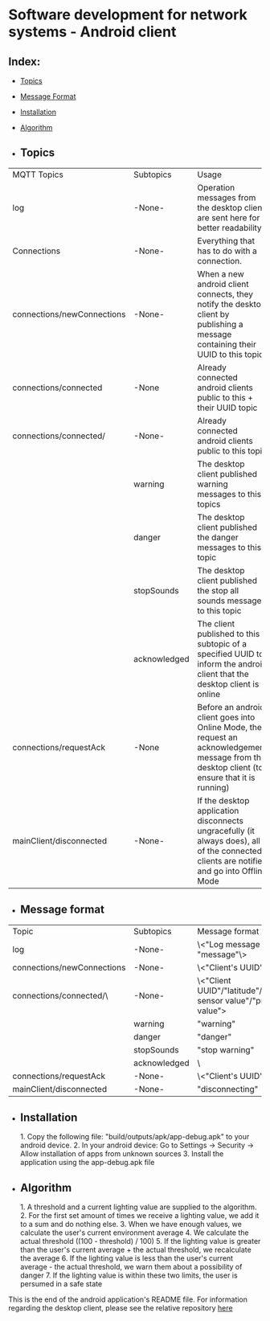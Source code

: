 <h1> Software development for network systems - Android client </h1>
<h2> Index: </h2>

+ <a href="#topics">Topics</a>
+ <a href="#message_format">Message Format</a>
+ <a href="#install">Installation</a>
+ <a href="#algorithm">Algorithm</a>

+ <h2> <a name="topics">Topics</a> </h2>
<table>
<tr>
	<td>MQTT Topics</td>
	<td>Subtopics</td>
	<td>Usage</td>
</tr>
<tr>
	<td>log</td>
	<td>-None-</td>
	<td>Operation messages from the desktop client are sent here for better readability</td>
</tr>
<tr>
	<td>Connections</td>
	<td>-None-</td>
	<td>Everything that has to do with a connection.</td>
</tr>
<tr>
	<td>connections/newConnections</td>
	<td>-None-</td>
	<td>When a new android client connects, they notify the desktop client by publishing a message containing their UUID to this topic</td>
</tr>
<tr>
	<td>connections/connected</td>
	<td>-None</td>
	<td>Already connected android clients public to this + their UUID topic</td>
</tr>
<tr>
	<td>connections/connected/<Client's UUID\></td>
	<td>-None-</td>
	<td>Already connected android clients public to this topic</td>
</tr>
<tr>
	<td></td>
	<td>warning</td>
	<td>The desktop client published warning messages to this topics</td>
</tr>
<tr>
	<td></td>
	<td>danger</td>
	<td>The desktop client published the danger messages to this topic</td>
</tr>
<tr>
	<td></td>
	<td>stopSounds</td>
	<td>The desktop client published the stop all sounds messages to this topic</td>
</tr>
<tr>
	<td></td>
	<td>acknowledged</td>
	<td>The client published to this subtopic of a specified UUID to inform the android client that the desktop client is online</td>
</tr>
<tr>
	<td>connections/requestAck</td>
	<td>-None</td>
	<td>Before an android client goes into Online Mode, they request an acknowledgement message from the desktop client (to ensure that it is running)</td>
</tr>
<tr>
	<td>mainClient/disconnected</td>
	<td>-None-</td>
	<td>If the desktop application disconnects ungracefully (it always does), all of the connected clients are notified and go into Offline Mode</td>
</tr>
</table>

+ <h2><a name="message_format">Message format</a> </h2>

<table>
<tr>
<td>Topic</td>
<td>Subtopics</td>
<td>Message format</td>
</tr><tr>
<td>log</td>
<td>-None-</td>
<td>\<"Log message type" - "message"\></td>
</tr><tr>
<td>connections/newConnections</td>
<td>-None-</td>
<td>\<"Client's UUID"\></td>
</tr><tr>
<td>connections/connected/\<Client's UUID></td>
<td>-None-</td>
<td>\<"Client UUID"/"latitude"/"longitude"/"light sensor value"/"proximity sensor value"></td>
</tr><tr>
<td></td>
<td>warning</td>
<td>"warning"</td>
</tr><tr>
<td></td>
<td>danger</td>
<td>"danger"</td>
</tr><tr>
<td></td>
<td>stopSounds</td>
<td>"stop warning"</td>
</tr><tr>
<td></td>
<td>acknowledged</td>
<td>\<The frequency at which the android client should contact the desktop client\></td>
</tr><tr>
<td>connections/requestAck</td>
<td>-None-</td>
<td>\<"Client's UUID"\></td>
</tr><tr>
<td>mainClient/disconnected</td>
<td>-None-</td>
<td>"disconnecting"</td>
</tr></table>

+ <h2> <a name="install">Installation</a> </h2>
    1. Copy the following file:  
    "build/outputs/apk/app-debug.apk" to your android device.
    2. In your android device:  
    Go to Settings -> Security -> Allow installation of apps from unknown sources
    3. Install the application using the app-debug.apk file

+ <h2><a name="algorithm">Algorithm</a></h2>
    1. A threshold and a current lighting value are supplied to the algorithm.
    2. For the first set amount of times we receive a lighting value, we add it to a sum and do nothing else.
    3. When we have enough values, we calculate the user's current environment average
    4. We calculate the actual threshold ((100 - threshold) / 100)
    5. If the lighting value is greater than the user's current average + the actual threshold, we recalculate the average
    6. If the lighting value is less than the user's current average - the actual threshold, we warn them about a possibility of danger
    7. If the lighting value is within these two limits, the user is persumed in a safe state

This is the end of the android application's README file. For information regarding the desktop client, please see the relative repository [here](https://github.com/kostaskol/MSDN-Desktop)
